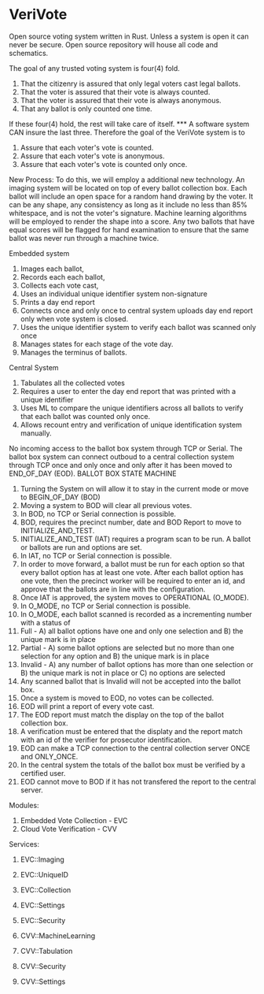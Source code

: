 # VeriVote
Open source voting system written in Rust. Unless a system is open it can never be secure. Open source repository will house all code and schematics.

The goal of any trusted voting system is four(4) fold. 
1) That the citizenry is assured that only legal voters cast legal ballots.
2) That the voter is assured that their vote is always counted.
3) That the voter is assured that their vote is always anonymous.
4) That any ballot is only counted one time. 

If these four(4) hold, the rest will take care of itself. 
*** A software system CAN insure the last three.
Therefore the goal of the VeriVote system is to
1) Assure that each voter's vote is counted.
2) Assure that each voter's vote is anonymous.
3) Assure that each voter's vote is counted only once.

New Process:
To do this, we will employ a additional new technology. An imaging system will be located on top of every ballot collection box. Each ballot will include an open space for a random hand drawing by the voter. It can be any shape, any consistency as long as it include no less than 85% whitespace, and is not the voter's signature.  Machine learning algorithms will be employed to render the shape into a score. Any two ballots that have equal scores will be flagged for hand examination to ensure that the same ballot was never run through a machine twice. 

Embedded system
  1) Images each ballot, 
  2) Records each each ballot, 
  3) Collects each vote cast, 
  4) Uses an individual unique identifier system non-signature
  5) Prints a day end report
  6) Connects once and only once to central system uploads day end report only when vote system is closed.
  7) Uses the unique identifier system to verify each ballot was scanned only once
  8) Manages states for each stage of the vote day.
  9) Manages the terminus of ballots.

Central System 
  1) Tabulates all the collected votes
  2) Requires a user to enter the day end report that was printed with a unique identifier
  3) Uses ML to compare the unique identifiers across all ballots to verify that each ballot was counted only once. 
  4) Allows recount entry and verification of unique identification system manually.

No incoming access to the ballot box system through TCP or Serial. 
The ballot box system can connect outboud to a central collection system through TCP once and only once and only after it has been moved to END_OF_DAY (EOD). 
BALLOT BOX STATE MACHINE
1) Turning the System on will allow it to stay in the current mode or move to BEGIN_OF_DAY (BOD)
2) Moving a system to BOD will clear all previous votes.
3) In BOD, no TCP or Serial connection is possible. 
4) BOD, requires the precinct number, date and BOD Report to move to INITIALIZE_AND_TEST. 
5) INITIALIZE_AND_TEST (IAT) requires a program scan to be run. A ballot or ballots are run and options are set. 
6) In IAT, no TCP or Serial connection is possible.
7) In order to move forward, a ballot must be run for each option so that every ballot option has at least one vote. After each ballot option has one vote, then the precinct worker will be required to enter an id, and approve that the ballots are in line with the configuration.
8) Once IAT is approved, the system moves to OPERATIONAL (O_MODE). 
9) In O_MODE, no TCP or Serial connection is possible. 
10) In O_MODE, each ballot scanned is recorded as a incrementing number with a status of
  1) Full - A) all ballot options have one and only one selection and B) the unique mark is in place
  2) Partial - A) some ballot options are selected but no more than one selection for any option and B) the unique mark is in place
  3) Invalid - A) any number of ballot options has more than one selection or B) the unique mark is not in place or C) no options are selected
11) Any scanned ballot that is Invalid will not be accepted into the ballot box.
12) Once a system is moved to EOD, no votes can be collected.
13) EOD will print a report of every vote cast. 
14) The EOD report must match the display on the top of the ballot collection box. 
15) A verification must be entered that the displaty and the report match with an id of the verifier for prosecutor identification.
16) EOD can make a TCP connection to the central collection server ONCE and ONLY_ONCE. 
17) In the central system the totals of the ballot box must be verified by a certified user.
18) EOD cannot move to BOD if it has not transfered the report to the central server. 

Modules:
  1) Embedded Vote Collection - EVC
  2) Cloud Vote Verification - CVV

Services:
  1) EVC::Imaging
  2) EVC::UniqueID
  3) EVC::Collection
  4) EVC::Settings
  5) EVC::Security

  1) CVV::MachineLearning
  2) CVV::Tabulation
  3) CVV::Security
  4) CVV::Settings
